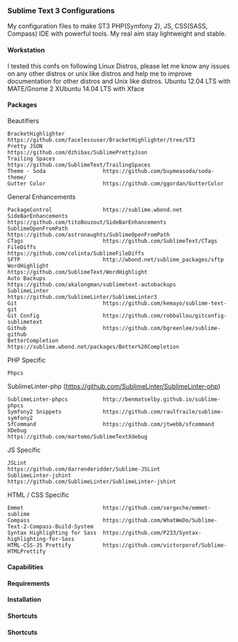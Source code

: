 ### Sublime Text 3 Configurations

My configuration files to make ST3 PHP(Symfony 2), JS, CSS(SASS, Compass) IDE with powerful tools. My real aim stay lightweight and stable.

#### Workstation

I tested this confs on following Linux Distros, please let me know any issues on any other distros or unix like distros and help me to improve documentation for other distros and Unix like distros. 
Ubuntu 12.04 LTS with MATE/Gnome 2
XUbuntu 14.04 LTS with Xface
#### Packages

  Beautifiers

    BracketHighlighter            https://github.com/facelessuser/BracketHighlighter/tree/ST3
    Pretty JSON                   https://github.com/dzhibas/SublimePrettyJson
    Trailing Spaces               https://github.com/SublimeText/TrailingSpaces
    Theme - Soda                  https://github.com/buymeasoda/soda-theme/
    Gutter Color                  https://github.com/ggordan/GutterColor

  General Enhancements

    PackageControl                https://sublime.wbond.net
    SideBarEnhancements           https://github.com/titoBouzout/SideBarEnhancements
    SublimeOpenFromPath           https://github.com/astronaughts/SublimeOpenFromPath
    CTags                         https://github.com/SublimeText/CTags
    FileDiffs                     https://github.com/colinta/SublimeFileDiffs
    SFTP                          http://wbond.net/sublime_packages/sftp
    WordHighlight                 https://github.com/SublimeText/WordHighlight
    Auto Backups                  https://github.com/akalongman/sublimetext-autobackups
    SublimeLinter                 https://github.com/SublimeLinter/SublimeLinter3
    Git                           https://github.com/kemayo/sublime-text-git
    Git Config                    https://github.com/robballou/gitconfig-sublimetext
    Github                        https://github.com/bgreenlee/sublime-github
    BetterCompletion              https://sublime.wbond.net/packages/Better%20Completion
  PHP Specific

    Phpcs
  SublimeLinter-php               (https://github.com/SublimeLinter/SublimeLinter-php)

    SublimeLinter-phpcs           http://benmatselby.github.io/sublime-phpcs
    Symfony2 Snippets             https://github.com/raulfraile/sublime-symfony2
    SfCommand                     https://github.com/jtwebb/sfcommand
    XDebug                        https://github.com/martomo/SublimeTextXdebug

  JS Specific

    JSLint                        https://github.com/darrenderidder/Sublime-JSLint
    SublimeLinter-jshint          https://github.com/SublimeLinter/SublimeLinter-jshint

  HTML / CSS Specific

    Emmet                         https://github.com/sergeche/emmet-sublime
    Compass                       https://github.com/WhatWeDo/Sublime-Text-2-Compass-Build-System
    Syntax Highlighting for Sass  https://github.com/P233/Syntax-highlighting-for-Sass
    HTML-CSS-JS Prettify          https://github.com/victorporof/Sublime-HTMLPrettify



#### Capabilities

#### Requirements

#### Installation

#### Shortcuts

#### Shortcuts
